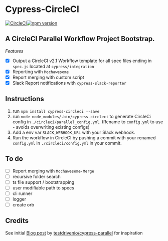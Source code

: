 # Cypress-CircleCI 

[![CircleCI](https://circleci.com/gh/YOU54F/cypress-parallel/tree/master.svg?style=svg)](https://circleci.com/gh/YOU54F/cypress-parallel/tree/master)[![npm version](https://badge.fury.io/js/cypress-parallel.svg)](https://badge.fury.io/js/cypress-parallel)

## A CircleCI Parallel Workflow Project Bootstrap.

_Features_

- [X] Output a CircleCI v2.1 Workflow template for all spec files ending in `spec.js` located at `cypress/integration`
- [X] Reporting with `Mochawesome`
- [X] Report merging with custom script
- [X] Slack Report notifications with `cypress-slack-reporter`

## Instructions

1. run `npm install cypress-circleci --save`
2. run `node node_modules/.bin/cypress-circleci` to generate CircleCi config in `./circleci/parallel_config.yml`. (Rename to `config.yml` to use - avoids overwriting existing configs)
3. Add a env var `SLACK_WEBHOOK_URL` with your Slack webhook.
4. Run the workflow in CircleCI by pushing a commit with your renamed `config.yml` in `./circleci/config.yml` in your commit.


## To do
- [ ] Report merging with `Mochawesome-Merge`
- [ ] recursive folder search
- [ ] ts file support / bootstrapping
- [ ] user modifiable path to specs
- [ ] cli runner
- [ ] logger
- [ ] create orb

## Credits

See initial [Blog post](https://testdriven.io/blog/running-cypress-tests-in-parallel) by [testdrivenio/cypress-parallel](https://github.com/testdrivenio/cypress-parallel) for inspiration

